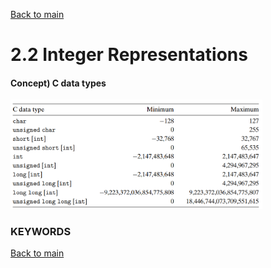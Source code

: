 [Back to main](https://github.com/JoonHyeok-hozy-Kim/computer_systems_study#readme)

# 2.2 Integer Representations

#### Concept) C data types

<p align="left">
  <img src="https://github.com/JoonHyeok-hozy-Kim/computer_systems_study/blob/main/contents/ch_02/images/02_02_01_c_data_types.png" width="80%">
</p>


### KEYWORDS



[Back to main](https://github.com/JoonHyeok-hozy-Kim/computer_systems_study#readme)